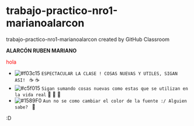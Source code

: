# trabajo-practico-nro1-marianoalarcon
trabajo-practico-nro1-marianoalarcon created by GitHub Classroom

<b>ALARCÓN RUBEN MARIANO </b>

<p style="color:red!important; ">hola</p>

- ![#f03c15](https://placehold.it/15/f03c15/000000?text=+) `ESPECTACULAR LA CLASE ! COSAS NUEVAS Y UTILES, SIGAN ASI! ` :coffee:  :coffee: 
- ![#c5f015](https://placehold.it/15/c5f015/000000?text=+) `Sigan sumando cosas nuevas como estas que se utilizan en la vida real` :dancer: :dancer: :dancer:
- ![#1589F0](https://placehold.it/15/1589F0/000000?text=+) `Aun no se como cambiar el color de la fuente :/ Alguien sabe? ` :pizza:


<p style color:red>:D </p>
